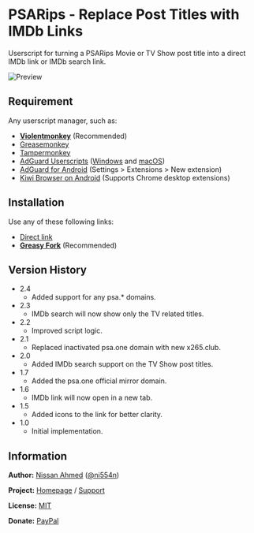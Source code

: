 # PSARips - Replace Post Titles with IMDb Links

Userscript for turning a PSARips Movie or TV Show post title into a direct IMDb link or IMDb search link.

![Preview](https://github.com/ni554n/userscripts/raw/master/.images/psarips-replace-post-titles-with-imdb-links.png)

## Requirement

Any userscript manager, such as:

- [**Violentmonkey**](https://violentmonkey.github.io/get-it/) (Recommended)
- [Greasemonkey](https://addons.mozilla.org/en-US/firefox/addon/greasemonkey/)
- [Tampermonkey](https://www.tampermonkey.net/)
- [AdGuard Userscripts](https://kb.adguard.com/en/general/userscripts) ([Windows](https://kb.adguard.com/en/windows/features/extensions) and [macOS](https://kb.adguard.com/en/macos/features/extensions))
- [AdGuard for Android](https://adguard.com/en/adguard-android/overview.html) (Settings > Extensions > New extension)
- [Kiwi Browser on Android](https://play.google.com/store/apps/details?id=com.kiwibrowser.browser) (Supports Chrome desktop extensions)

## Installation

Use any of these following links:

- [Direct link](https://github.com/ni554n/userscripts/raw/master/psarips/replace-post-titles-with-imdb-links/script.user.js)
- [**Greasy Fork**](https://greasyfork.org/en/scripts/398896-psarips-replace-post-titles-with-imdb-links) (Recommended)

## Version History

- 2.4
  - Added support for any psa.* domains.
- 2.3
  - IMDb search will now show only the TV related titles.
- 2.2
  - Improved script logic.
- 2.1
  - Replaced inactivated psa.one domain with new x265.club.
- 2.0
  - Added IMDb search support on the TV Show post titles.
- 1.7
  - Added the psa.one official mirror domain.
- 1.6
  - IMDb link will now open in a new tab.
- 1.5
  - Added icons to the link for better clarity.
- 1.0
  - Initial implementation.

## Information

**Author:** [Nissan Ahmed](https://ni554n.github.io) ([@ni554n](https://twitter.com/ni554n))

**Project:** [Homepage](https://github.com/ni554n/userscripts/) / [Support](https://github.com/ni554n/userscripts/issues)

**License:** [MIT](https://github.com/ni554n/userscripts/blob/master/LICENSE)

**Donate:** [PayPal](https://paypal.me/ni554n)
